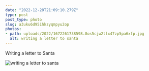 ```yaml
---
date: "2022-12-28T21:09:10.279Z"
type: post 
post_type: photo
slug: a3uku6d95ihkzyqmpyu2op
photos: 
- path: uploads/2022/1672261738598.8os5cjw2tlx47zp5pa6xfp.jpg
  alt: writing a letter to santa
---
```

Writing a letter to Santa

![writing a letter to santa](/uploads/2022/1672261738598.8os5cjw2tlx47zp5pa6xfp.jpg)
